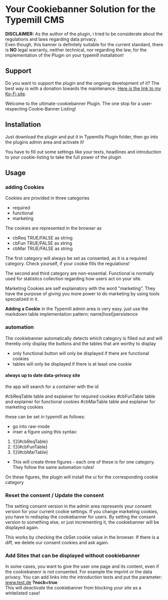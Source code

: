# Your Cookiebanner Solution for the Typemill CMS

**DISCLAIMER:** As the author of the plugin, i tried to be considerate about the regulations and laws regarding data privacy.  
Even though, this banner is definitely suitable for the current standard, there is **NO** legal warranty, neither technical, nor regarding the law, for the implementation of the Plugin on your typemill installation!

## Support

Do you want to support the plugin and the ongoing development of it? The best way is with a donation towards the maintenance.
[Here is the link to my Ko-Fi site](https://ko-fi.com/slezakit/?hidefeed=true&widget=true&embed=true).

Welcome to the ultimate-cookiebanner Plugin. The one stop for a user-respecting Cookie-Banner Listing!

## Installation

Just download the plugin and put it in Typemills Plugin folder, then go into the plugins admin area and activate it!

You have to fill out some settings like your texts, headlines and introduction to your cookie-listing to take the full power of the plugin

## Usage

### adding Cookies

Cookies are provided in three categories

- required
- functional
- marketing

The cookies are represented in the browser as

- cbReq TRUE/FALSE as string
- cbFun TRUE/FALSE as string
- cbMar TRUE/FALSE as string

The first category will always be set as consented, as it is a required category. Check yourself, if your cookie fills the regulations!

The second and third category are non-essential. Functional is normally used for statistics collection regarding how users act on your site.

Marketing Cookies are self explainatory with the word "marketing". They have the purpose of giving you more power to do marketing by using tools specialized in it.

**Adding a Cookie** in the Typemill admin area is very easy. just use the markdown table implementation pattern:
name|host|persistence

### automation

The cookiebanner automatically detects which category is filled out and will thereby only display the buttons and the tables that are worthy to display

- only functional button will only be displayed if there are functional cookies
- tables will only be displayed if there is at least one cookie

#### always up to date data-privacy site

the app will search for a container with the id

#cbReqTable table and explainer for required cookies
#cbFunTable table and explainer for functional cookies
#cbMarTable table and explainer for marketing cookies

these can be set in typemill as follows:

- go into raw-mode
- inser a figure using this syntax:

1. ![]{#cbReqTable}
2. ![]{#cbFunTable}
3. ![]{#cbMarTable}

- This will create three figures - each one of these is for one category. They follow the same automation rules!

On these figures, the plugin will install the ui for the corresponding cookie category

### Reset the consent / Update the consent

The setting consent version in the admin area represents your consent version for your current cookie settings.
If you change marketing cookies, you have to redisplay the cookiebanner for users. By setting the consent version to something else, or just incrementing it, the cookiebanner will be displayed again.

This works by checking the cbSet cookie value in the browser. If there is a diff, we delete our consent cookies and ask again.

### Add Sites that can be displayed without cookiebanner

In some cases, you want to give the user one page and its content, even if the cookiebanenr is not consented. For example the imprint or the data privacy. You can add links into the introduction texts and put the parameter:  
www.test.de **?nocb=true**  
This will _deactivate_ the cookiebanner from blocking your site as a whitelisted case!
